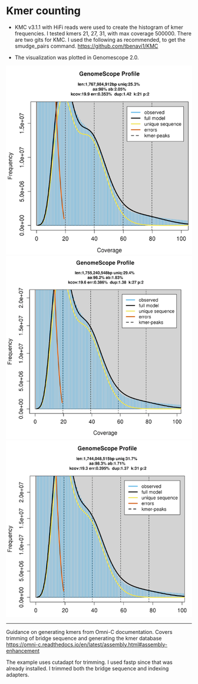 # Kmer counting

* KMC v3.1.1 with HiFi reads were used to create the histogram of kmer frequencies.  I tested kmers 21, 27, 31, with max coverage 500000.  There are two gits for KMC.  I used the following as recommended, to get the smudge_pairs command. https://github.com/tbenavi1/KMC 

* The visualization was plotted in Genomescope 2.0.

![21mers](https://github.com/slmcevoy/gaviota-tarplant/blob/main/genome-size/kmer-distribution/genomescopeGVTPk21.png) ![27mers](https://github.com/slmcevoy/gaviota-tarplant/blob/main/genome-size/kmer-distribution/genomescopeGVTPk27.png) ![31mers](https://github.com/slmcevoy/gaviota-tarplant/blob/main/genome-size/kmer-distribution/genomescopeGVTPk31.png)


---

Guidance on generating kmers from Omni-C documentation. Covers trimming of bridge sequence and generating the kmer database
https://omni-c.readthedocs.io/en/latest/assembly.html#assembly-enhancement

The example uses cutadapt for trimming.  I used fastp since that was already installed.  I trimmed both the bridge sequence and indexing adapters.
